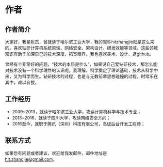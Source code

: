 # 作者

## **作者简介**

大家好，我是张杰，曾就读于哈尔滨工业大学，我的昵称hitzhangjie就是这么来的。喜欢钻研计算机系统原理、网络安全、架构设计、研发效能等领域，这些领域知识有助于加深自己的技术深度、拓宽眼界，我也喜欢美术、设计、逛github。

曾经有个非常好的问题，“技术的本质是什么”，如果说自己爱钻研技术，那怎么能对技术没有一个科学理性的认识呢。我理解，科学奠定了理论基础，技术从科学中来，又为科学而生。钻研技术的过程，也是与无数前辈思想碰撞的过程，时常乐在其中，难以自拔。

## 工作经历

* 2009~2013，就读于哈尔滨工业大学，攻读计算机科学与技术专业；
* 2013~2016，就读于四川大学，攻读网络安全方向；
* 2016至今，就职于腾讯（深圳）科技有限公司，高级后台开发工程师；

## **联系方式**

如果您有问题或者建议，欢迎给我发邮件，邮件地址是 [hit.zhangjie@gmail.com](mailto:hit.zhangjie@gmail.com)。

